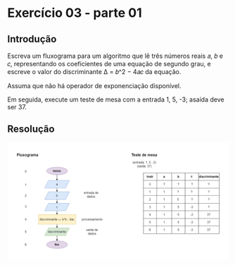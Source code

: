 # Exercício 03 - parte 01
  
## Introdução  
Escreva um fluxograma para um algoritmo que lê três números reais 𝑎, 𝑏 e 𝑐, representando os coeficientes de uma equação de segundo grau, e escreve o valor do discriminante Δ = 𝑏^2 − 4𝑎𝑐 da equação. 

Assuma que não há operador de exponenciação disponível. 

Em seguida, execute um teste de mesa com a entrada 1, 5, -3; asaída deve ser 37.

## Resolução

<div align="center">

![](../../imagens/ex-03.png)

</div>